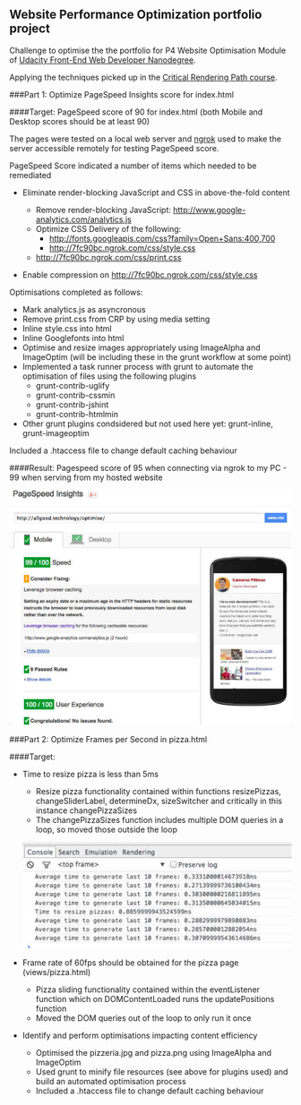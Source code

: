 ## Website Performance Optimization portfolio project

Challenge to optimise the the portfolio for P4 Website Optimisation Module of [Udacity Front-End Web Developer Nanodegree](https://www.udacity.com/course/nd001).

Applying the techniques picked up in the [Critical Rendering Path course](https://www.udacity.com/course/ud884).


###Part 1: Optimize PageSpeed Insights score for index.html

####Target: PageSpeed score of 90 for index.html (both Mobile and Desktop scores should be at least 90)

The pages were tested on a local web server and [ngrok](https://ngrok.com/) used to make the server accessible remotely for testing PageSpeed score.

PageSpeed Score indicated a number of items which needed to be remediated

* Eliminate render-blocking JavaScript and CSS in above-the-fold content
	* Remove render-blocking JavaScript: http://www.google-analytics.com/analytics.js
	* Optimize CSS Delivery of the following:
		* http://fonts.googleapis.com/css?family=Open+Sans:400,700
		* http://7fc90bc.ngrok.com/css/style.css
	* http://7fc90bc.ngrok.com/css/print.css

* Enable compression on http://7fc90bc.ngrok.com/css/style.css

Optimisations completed as follows:

* Mark analytics.js as asyncronous
* Remove print.css from CRP by using media setting
* Inline style.css into html
* Inline Googlefonts into html
* Optimise and resize images appropriately using ImageAlpha and ImageOptim (will be including these in the grunt workflow at some point)
* Implemented a task runner process with grunt to automate the optimisation of files using the following plugins
	* grunt-contrib-uglify
	* grunt-contrib-cssmin
	* grunt-contrib-jshint
	* grunt-contrib-htmlmin
* Other grunt plugins condsidered but not used here yet: grunt-inline, grunt-imageoptim

Included a .htaccess file to change default caching behaviour

####Result: Pagespeed score of 95 when connecting via ngrok to my PC - 99 when serving from my hosted website

![website score](https://github.com/allbad/frontend-nanodegree-mobile-portfolio/raw/gh-pages/screenshots/ss_index_99_at.jpg "Website Score")


###Part 2: Optimize Frames per Second in pizza.html

####Target:

* Time to resize pizza is less than 5ms
	* Resize pizza functionality contained within functions resizePizzas, changeSliderLabel, determineDx, sizeSwitcher and critically in this instance changePizzaSizes
	* The changePizzaSizes function includes multiple DOM queries in a loop, so moved those outside the loop

	![resize time](https://github.com/allbad/frontend-nanodegree-mobile-portfolio/raw/gh-pages/screenshots/ss_pizza_resize.jpg "Resize Time")

* Frame rate of 60fps should be obtained for the pizza page (views/pizza.html)
	* Pizza sliding functionality contained within the eventListener function which on DOMContentLoaded runs the updatePositions function
	* Moved the DOM queries out of the loop to only run it once
* Identify and perform optimisations impacting content efficiency
	* Optimised the pizzeria.jpg and pizza.png using ImageAlpha and ImageOptim
	* Used grunt to minify file resources (see above for plugins used) and build an automated optimisation process
	* Included a .htaccess file to change default caching behaviour



